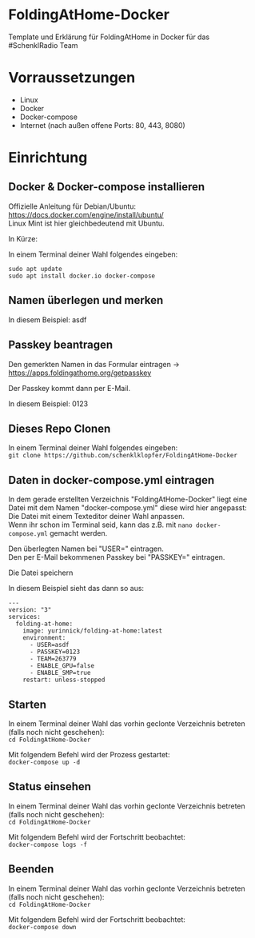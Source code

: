# FoldingAtHome-Docker

Template und Erklärung für FoldingAtHome in Docker für das #SchenklRadio Team

# Vorraussetzungen

- Linux
- Docker
- Docker-compose
- Internet (nach außen offene Ports: 80, 443, 8080)

# Einrichtung

## Docker & Docker-compose installieren

Offizielle Anleitung für Debian/Ubuntu: https://docs.docker.com/engine/install/ubuntu/  
Linux Mint ist hier gleichbedeutend mit Ubuntu.

In Kürze:

In einem Terminal deiner Wahl folgendes eingeben:  
```
sudo apt update
sudo apt install docker.io docker-compose
```

## Namen überlegen und merken

In diesem Beispiel: asdf

## Passkey beantragen

Den gemerkten Namen in das Formular eintragen
-> https://apps.foldingathome.org/getpasskey

Der Passkey kommt dann per E-Mail.

In diesem Beispiel: 0123

## Dieses Repo Clonen

In einem Terminal deiner Wahl folgendes eingeben:  
`git clone https://github.com/schenklklopfer/FoldingAtHome-Docker`

## Daten in docker-compose.yml eintragen

In dem gerade erstellten Verzeichnis "FoldingAtHome-Docker" liegt eine Datei mit dem Namen "docker-compose.yml" diese wird hier angepasst:  
Die Datei mit einem Texteditor deiner Wahl anpassen.  
Wenn ihr schon im Terminal seid, kann das z.B. mit `nano docker-compose.yml` gemacht werden.  

Den überlegten Namen bei "USER=" eintragen.  
Den per E-Mail bekommenen Passkey bei "PASSKEY=" eintragen.

Die Datei speichern

In diesem Beispiel sieht das dann so aus:
```
---
version: "3"
services:
  folding-at-home:
    image: yurinnick/folding-at-home:latest
    environment:
      - USER=asdf
      - PASSKEY=0123
      - TEAM=263779
      - ENABLE_GPU=false
      - ENABLE_SMP=true
    restart: unless-stopped

```
## Starten

In einem Terminal deiner Wahl das vorhin geclonte Verzeichnis betreten (falls noch nicht geschehen):  
`cd FoldingAtHome-Docker`

Mit folgendem Befehl wird der Prozess gestartet:  
`docker-compose up -d`

## Status einsehen

In einem Terminal deiner Wahl das vorhin geclonte Verzeichnis betreten (falls noch nicht geschehen):  
`cd FoldingAtHome-Docker`

Mit folgendem Befehl wird der Fortschritt beobachtet:  
`docker-compose logs -f`

## Beenden

In einem Terminal deiner Wahl das vorhin geclonte Verzeichnis betreten (falls noch nicht geschehen):  
`cd FoldingAtHome-Docker`

Mit folgendem Befehl wird der Fortschritt beobachtet:  
`docker-compose down`
